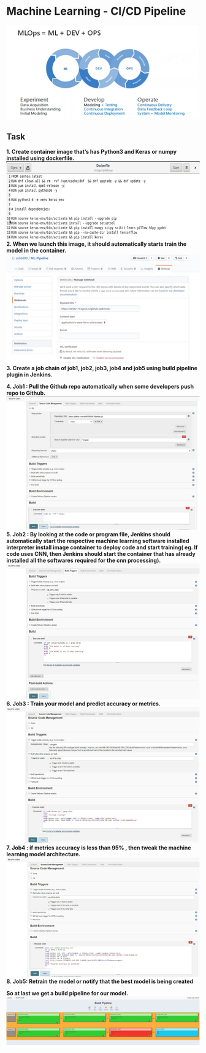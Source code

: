 # Machine Learning - CI/CD Pipeline
![](ss/8.png)
## Task

**1. Create container image that’s has Python3 and Keras or numpy  installed  using dockerfile.**
![](ss/1.jpg)
**2. When we launch this image, it should automatically starts train the model in the container.**
![](ss/2.jpg)
**3. Create a job chain of job1, job2, job3, job4 and job5 using build pipeline plugin in Jenkins.**

**4.  Job1 : Pull  the Github repo automatically when some developers push repo to Github.**
![](ss/3.jpg)
**5.  Job2 : By looking at the code or program file, Jenkins should automatically start the respective machine learning software installed interpreter install image container to deploy code  and start training( eg. If code uses CNN, then Jenkins should start the container that has already installed all the softwares required for the cnn processing).**
![](ss/4.jpg)
**6. Job3 : Train your model and predict accuracy or metrics.**
![](ss/5.jpg)
**7. Job4 : if metrics accuracy is less than 95%  , then tweak the machine learning model architecture.**
![](ss/6.jpg)
**8. Job5: Retrain the model or notify that the best model is being created**

**So at last we get a build pipeline for our model.**
![](ss/7.jpg)
